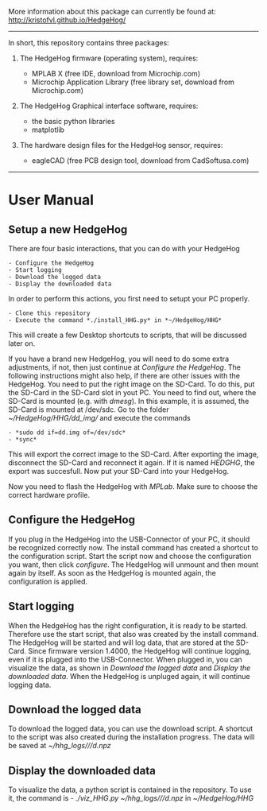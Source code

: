 More information about this package can currently be found at:
 http://kristofvl.github.io/HedgeHog/ 

****************************************************************

In short, this repository contains three packages:

1. The HedgeHog firmware (operating system), requires:
    - MPLAB X (free IDE, download from Microchip.com)
    - Microchip Application Library (free library set, download 
      from Microchip.com)

2. The HedgeHog Graphical interface software, requires:
    - the basic python libraries
    - matplotlib

3. The hardware design files for the HedgeHog sensor, requires:
    - eagleCAD (free PCB design tool, download from 
      CadSoftusa.com)

****************************************************************

User Manual
===========

Setup a new HedgeHog
--------------------

There are four basic interactions, that you can do with your HedgeHog

	- Configure the HedgeHog
	- Start logging
	- Download the logged data
	- Display the downloaded data

In order to perform this actions, you first need to setupt your PC properly.

	- Clone this repository
	- Execute the command *./install_HHG.py* in *~/HedgeHog/HHG*

This will create a few Desktop shortcuts to scripts, that will be discussed later on.

If you have a brand new HedgeHog, you will need to do some extra adjustments, if not, then just continue at *Configure the HedgeHog*. The following instructions might also help, if there are other issues with the HedgeHog. You need to put the right image on the SD-Card. To do this, put the SD-Card in the SD-Card slot in yout PC. You need to find out, where the SD-Card is mounted (e.g. with *dmesg*). In this example, it is assumed, the SD-Card is mounted at /dev/sdc. Go to the folder *~/HedgeHog/HHG/dd_img/* and execute the commands

	- *sudo dd if=dd.img of=/dev/sdc*
	- *sync*

This will export the correct image to the SD-Card. After exporting the image, disconnect the SD-Card and reconnect it again. If it is named *HEDGHG*, the export was succesfull. Now put your SD-Card into your HedgeHog.

Now you need to flash the HedgeHog with *MPLab*. Make sure to choose the correct hardware profile.


Configure the HedgeHog
----------------------

If you plug in the HedgeHog into the USB-Connector of your PC, it should be recognized correctly now. The install command has created a shortcut to the configuration script. Start the script now and choose the configuration you want, then click *configure*. The HedgeHog will unmount and then mount again by itself. As soon as the HedgeHog is mounted again, the configuration is applied.


Start logging
-------------

When the HedgeHog has the right configuration, it is ready to be started. Therefore use the start script, that also was created by the install command. The HedgeHog will be started and will log data, that are stored at the SD-Card. 
Since firmware version 1.4000, the HedgeHog will continue logging, even if it is plugged into the USB-Connector. When plugged in, you can visualize the data, as shown in *Download the logged data* and *Display the downloaded data*. When the HedgeHog is unpluged again, it will continue logging data.


Download the logged data
------------------------

To download the logged data, you can use the download script. A shortcut to the script was also created during the installation progress. The data will be saved at *~/hhg_logs/<HHG device number>/<date>/d.npz*


Display the downloaded data
---------------------------

To visualize the data, a python script is contained in the repository. To use it, the command is
	- *./viz_HHG.py ~/hhg_logs/<HHG device number>/<date>/d.npz* in *~/HedgeHog/HHG*
